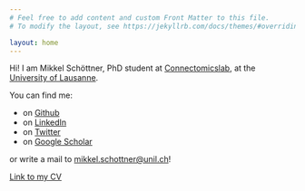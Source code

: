 ```yaml
---
# Feel free to add content and custom Front Matter to this file.
# To modify the layout, see https://jekyllrb.com/docs/themes/#overriding-theme-defaults

layout: home
---
```


Hi! I am Mikkel Schöttner, PhD student at [Connectomicslab](https://wp.unil.ch/connectomics/), at the [University of Lausanne](https://www.unil.ch/index.html).

You can find me:
- on [Github](https://github.com/mschoettner)
- on [LinkedIn](https://www.linkedin.com/in/mikkel-schoettner/)
- on [Twitter](https://twitter.com/mikkelschoett)
- on [Google Scholar](https://scholar.google.com/citations?user=XQbbbysAAAAJ&hl=de)

or write a mail to mikkel.schottner@unil.ch!

[Link to my CV](https://drive.google.com/file/d/12XFJ7mTA7GXm4ha0kBGmsaxsjDEfClUR/view?usp=drive_link)